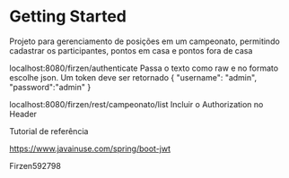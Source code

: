 # Getting Started

Projeto para gerenciamento de posições em um campeonato, permitindo cadastrar os participantes, pontos em casa e pontos fora de casa

localhost:8080/firzen/authenticate
Passa o texto como raw e no formato escolhe json. Um token deve ser retornado
{
    "username": "admin",
    "password":"admin"
}

localhost:8080/firzen/rest/campeonato/list
Incluir o Authorization no Header

Tutorial de referência

https://www.javainuse.com/spring/boot-jwt

Firzen592798